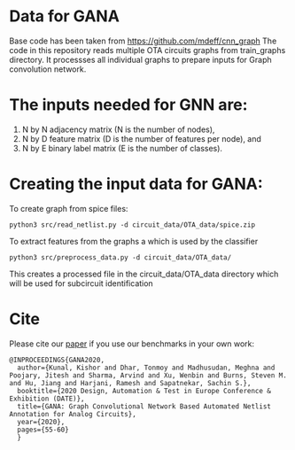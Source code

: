 # Data for GANA
Base code has been taken from https://github.com/mdeff/cnn_graph
The code in this repository reads multiple OTA circuits graphs from train_graphs directory.
It processses all individual graphs to prepare inputs for Graph convolution network.

# The inputs needed for GNN are:
1. N by N adjacency matrix (N is the number of nodes),
2. N by D feature matrix (D is the number of features per node), and
3. N by E binary label matrix (E is the number of classes).


# Creating the input data for GANA:
To create graph from spice files:

```
python3 src/read_netlist.py -d circuit_data/OTA_data/spice.zip
```

To extract features from the graphs a  which is used by the classifier

```
python3 src/preprocess_data.py -d circuit_data/OTA_data/
```
This creates a processed file in the circuit_data/OTA_data directory which will be used for subcircuit identification

# Cite

Please cite our [paper](https://ieeexplore.ieee.org/document/9116329) if you use our benchmarks in your own work:


```
@INPROCEEDINGS{GANA2020,
  author={Kunal, Kishor and Dhar, Tonmoy and Madhusudan, Meghna and Poojary, Jitesh and Sharma, Arvind and Xu, Wenbin and Burns, Steven M. and Hu, Jiang and Harjani, Ramesh and Sapatnekar, Sachin S.},
  booktitle={2020 Design, Automation & Test in Europe Conference & Exhibition (DATE)}, 
  title={GANA: Graph Convolutional Network Based Automated Netlist Annotation for Analog Circuits}, 
  year={2020},
  pages={55-60}
  }
  ```
